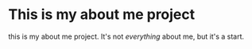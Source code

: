 # This is my about me project

this is my about me project. It's not *everything* about me, but it's a start. 
